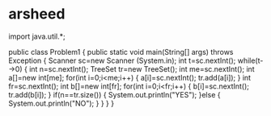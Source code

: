 # arsheed
import java.util.*;

public class Problem1 {
    public static void main(String[] args) throws Exception {
        Scanner sc=new Scanner (System.in);
        int t=sc.nextInt();
        while(t-->0) {
        	int n=sc.nextInt();
        	TreeSet <Integer>tr=new TreeSet();
        	int me=sc.nextInt();
        	int a[]=new int[me];
        	for(int i=0;i<me;i++) {
        		a[i]=sc.nextInt();
        		tr.add(a[i]);
        	}
        	int fr=sc.nextInt();
        	int b[]=new int[fr];
        	for(int i=0;i<fr;i++) {
        		b[i]=sc.nextInt();
        		tr.add(b[i]);
        	}
        	if(n==tr.size()) {
        		System.out.println("YES");
        	}else {
        		System.out.println("NO");
        	}
        }
    }
}

